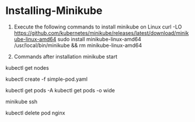 # Installing-Minikube

1. Execute the following commands to install minikube on Linux
curl -LO https://github.com/kubernetes/minikube/releases/latest/download/minikube-linux-amd64
sudo install minikube-linux-amd64 /usr/local/bin/minikube && rm minikube-linux-amd64

2. Commands after installation
minikube start

kubectl get nodes

kubectl create -f simple-pod.yaml

kubectl get pods -A
kubectl get pods -o wide

minikube ssh

kubectl delete pod nginx
